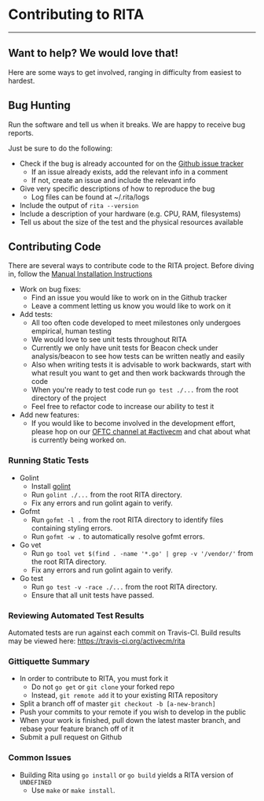 # Contributing to RITA
---
## Want to help? We would love that!
Here are some ways to get involved, ranging in
difficulty from easiest to hardest.

## Bug Hunting
Run the software and tell us when it breaks. We are happy to receive bug
reports.

Just be sure to do the following:
* Check if the bug is already accounted for on the
[Github issue tracker](https://github.com/activecm/rita/issues)
  * If an issue already exists, add the relevant info in a comment
  * If not, create an issue and include the relevant info
* Give very specific descriptions of how to reproduce the bug
  * Log files can be found at ~/.rita/logs
* Include the output of `rita --version`
* Include a description of your hardware (e.g. CPU, RAM, filesystems)
* Tell us about the size of the test and the physical resources available

## Contributing Code
There are several ways to contribute code to the RITA project.
Before diving in, follow the [Manual Installation Instructions](docs/Manual%20Installation.md)

* Work on bug fixes:
  * Find an issue you would like to work on in the Github tracker
  * Leave a comment letting us know you would like to work on it
* Add tests:
  * All too often code developed to meet milestones only undergoes
  empirical, human testing
  * We would love to see unit tests throughout RITA
  * Currently we only have unit tests for Beacon check under analysis/beacon to
  see how tests can be written neatly and easily
  * Also when writing tests it is advisable to work backwards, start with what
  result you want to get and then work backwards through the code
  * When you're ready to test code run `go test ./...` from the root directory
  of the project
  * Feel free to refactor code to increase our ability to test it
* Add new features:
  * If you would like to become involved in the development effort, please hop
   on our [OFTC channel at #activecm](https://webchat.oftc.net/?channels=activecm)
   and chat about what is currently being worked on.

### Running Static Tests
* Golint
  * Install [golint](https://github.com/golang/lint)
  * Run `golint ./...` from the root RITA directory.
  * Fix any errors and run golint again to verify.
* Gofmt
  * Run `gofmt -l .` from the root RITA directory to identify files containing styling errors.
  * Run `gofmt -w .` to automatically resolve gofmt errors.
* Go vet
  * Run `go tool vet $(find . -name '*.go' | grep -v '/vendor/'` from the root RITA directory.
  * Fix any errors and run golint again to verify.
* Go test
  * Run `go test -v -race ./...` from the root RITA directory.
  * Ensure that all unit tests have passed.

### Reviewing Automated Test Results
Automated tests are run against each commit on Travis-CI. Build results may be viewed here: https://travis-ci.org/activecm/rita

### Gittiquette Summary
* In order to contribute to RITA, you must fork it
  * Do not `go get` or `git clone` your forked repo
  * Instead, `git remote add` it to your existing RITA repository
* Split a branch off of master `git checkout -b [a-new-branch]`
* Push your commits to your remote if you wish to develop in the public
* When your work is finished, pull down the latest master branch, and rebase
your feature branch off of it
* Submit a pull request on Github

### Common Issues
* Building Rita using `go install` or `go build` yields a RITA version of `UNDEFINED`
  * Use `make` or `make install`.

